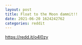 ```yaml
--- 
layout: post 
title: Float to the Moon dammit!! 
date: 2021-06-20 1624242762 
categories: reddit 
--- 
```

https://redd.it/o4l0zy